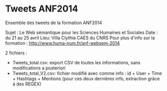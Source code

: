 Tweets ANF2014
=======================
Ensemble des tweets de la formation ANF2014 

Sujet : Le Web sémantique pour les Sciences Humaines et Sociales
Date : du 21 au 25 avril
Lieu: 
Villa Clythia CAES du CNRS
Pour plus d'info sur la formation : http://www.huma-num.fr/anf-websem-2014

2 fichiers :
- Tweets_total.csv: export CSV de toutes les informations, sans modifications a posteriori
- Tweets_total_V2.csv: fichier modifié avec comme info : id + User + Time + Hashtags + Mentions (pour ces deux dernières info, extraction grâce à des REGEX)

